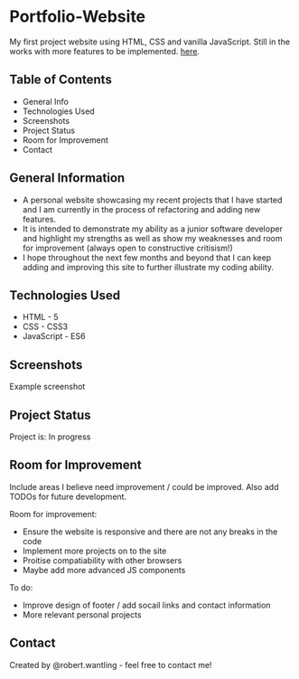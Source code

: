 # Portfolio-Website

<p>My first project website using HTML, CSS and vanilla JavaScript. Still in the works with more features to be implemented. <a href="[https://github.com/RobertWantling/portfolio-website#:~:text=robertwantling.github.io/portfolio%2Dwebsite/]" rel="project">here</a>.<p>

## Table of Contents
  
- General Info
- Technologies Used
- Screenshots
- Project Status
- Room for Improvement
- Contact
  
## General Information
  
- A personal website showcasing my recent projects that I have started and I am currently in the process of refactoring and adding new features. 
- It is intended to demonstrate my ability as a junior software developer and highlight my strengths as well as show my weaknesses and room for improvement (always open to constructive critisism!)
- I hope throughout the next few months and beyond that I can keep adding and improving this site to further illustrate my coding ability.
  
## Technologies Used
  
- HTML - 5
- CSS - CSS3
- JavaScript - ES6

## Screenshots
  
Example screenshot

## Project Status
  
Project is: In progress 

## Room for Improvement
  
Include areas I believe need improvement / could be improved. Also add TODOs for future development.

Room for improvement:

- Ensure the website is responsive and there are not any breaks in the code
- Implement more projects on to the site
- Proitise compatiability with other browsers
- Maybe add more advanced JS components 
  
To do:

- Improve design of footer / add socail links and contact information
- More relevant personal projects
  
  
## Contact
  
Created by @robert.wantling - feel free to contact me!
